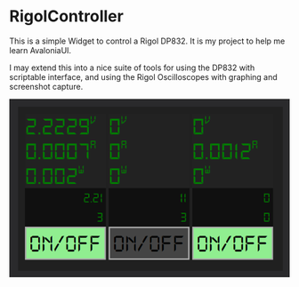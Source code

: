 # RigolController

This is a simple Widget to control a Rigol DP832.
It is my project to help me learn AvaloniaUI.

I may extend this into a nice suite of tools for using the DP832 with scriptable
interface, and using the Rigol Oscilloscopes with graphing and screenshot capture.

![Screenshot](https://github.com/jameswalmsley/RigolController/raw/master/docs/screenshot.png) 
